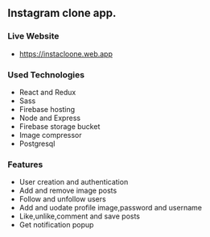 ## Instagram clone app.

### Live Website
* https://instacloone.web.app

### Used Technologies
* React and Redux
* Sass
* Firebase hosting
* Node and Express
* Firebase storage bucket
* Image compressor
* Postgresql

### Features
* User creation and authentication
* Add and remove image posts
* Follow and unfollow users
* Add and uodate profile image,password and username
* Like,unlike,comment and save posts
* Get notification popup
